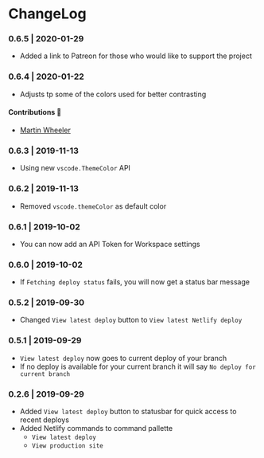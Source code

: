 # ChangeLog

### 0.6.5 | 2020-01-29

* Added a link to Patreon for those who would like to support the project 

### 0.6.4 | 2020-01-22

* Adjusts tp some of the colors used for better contrasting

#### Contributions 🎉

* [Martin Wheeler](https://github.com/martinwheeler)

### 0.6.3 | 2019-11-13

* Using new `vscode.ThemeColor` API

### 0.6.2 | 2019-11-13

* Removed `vscode.themeColor` as default color

### 0.6.1 | 2019-10-02

* You can now add an API Token for Workspace settings

### 0.6.0 | 2019-10-02

* If `Fetching deploy status` fails, you will now get a status bar message

### 0.5.2 | 2019-09-30

* Changed `View latest deploy` button to `View latest Netlify deploy`

### 0.5.1 | 2019-09-29

* `View latest deploy` now goes to current deploy of your branch
* If no deploy is available for your current branch it will say `No deploy for current branch`

### 0.2.6 | 2019-09-29

* Added `View latest deploy` button to statusbar for quick access to recent deploys
* Added Netlify commands to command pallette
  - `View latest deploy`
  - `View production site`

